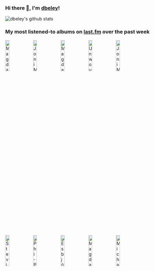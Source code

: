 ### Hi there 👋, I'm [dbeley](https://dbeley.ovh/en)!

![dbeley's github stats](https://github-readme-stats.vercel.app/api?username=dbeley)

### My most listened-to albums on [last.fm](https://www.last.fm/user/d_beley) over the past week

[<img src='https://lastfm.freetls.fastly.net/i/u/300x300/40e357a8c9962876e806cc5328a383e0.jpg' width='16%' alt='Magdalena Bay - Imaginal Disk'>](https://www.last.fm/music/magdalena%2bbay/imaginal%2bdisk)&nbsp;
[<img src='https://lastfm.freetls.fastly.net/i/u/300x300/f4d60ef1d8d01200ed11d01c703f2ba8.jpg' width='16%' alt='Joni Mitchell - Blue'>](https://www.last.fm/music/joni%2bmitchell/blue)&nbsp;
[<img src='https://lastfm.freetls.fastly.net/i/u/300x300/c1b18f7dd5f2b262a96288bfa2330ad2.jpg' width='16%' alt='Magdalena Bay - Mercurial World'>](https://www.last.fm/music/magdalena%2bbay/mercurial%2bworld)&nbsp;
[<img src='https://lastfm.freetls.fastly.net/i/u/300x300/ee4ae5e611f68e5b61e2b89425cc3bbd.png' width='16%' alt='Unwound - Repetition'>](https://www.last.fm/music/unwound/repetition)&nbsp;
[<img src='https://lastfm.freetls.fastly.net/i/u/300x300/8c60a01f24d29587ac64886a92b75349.jpg' width='16%' alt='Joni Mitchell - Hejira'>](https://www.last.fm/music/joni%2bmitchell/hejira)&nbsp;
<br>
[<img src='https://lastfm.freetls.fastly.net/i/u/300x300/2a865fca0fa436c3bddc84968b6d9074.jpg' width='16%' alt='Stevie Wonder - Innervisions'>](https://www.last.fm/music/stevie%2bwonder/innervisions)&nbsp;
[<img src='https://lastfm.freetls.fastly.net/i/u/300x300/80b665862f153d1b3f065febf4e57977.jpg' width='16%' alt='Phi-Psonics - Expanding to One'>](https://www.last.fm/music/phi-psonics/expanding%2bto%2bone)&nbsp;
[<img src='https://lastfm.freetls.fastly.net/i/u/300x300/76e6935aaca9413e94b67448a2e4fb5c.png' width='16%' alt='Esbjörn Svensson Trio - Strange Place For Snow'>](https://www.last.fm/music/esbj%25c3%25b6rn%2bsvensson%2btrio/strange%2bplace%2bfor%2bsnow)&nbsp;
[<img src='https://lastfm.freetls.fastly.net/i/u/300x300/c4407904c1910709ca094a4d18dc2e7b.jpg' width='16%' alt='Magdalena Bay - mini mix vol. 3'>](https://www.last.fm/music/magdalena%2bbay/mini%2bmix%2bvol.%2b3)&nbsp;
[<img src='https://lastfm.freetls.fastly.net/i/u/300x300/a6a876bd5f927ac2ca5b72a4826f62c7.jpg' width='16%' alt='Michael Jackson - Thriller'>](https://www.last.fm/music/michael%2bjackson/thriller)&nbsp;
<br>
